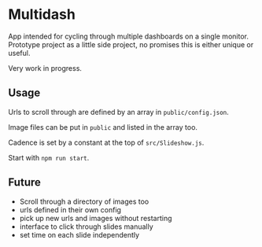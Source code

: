 # Multidash

App intended for cycling through multiple dashboards on a single monitor. Prototype project as a little side project, no promises this is either unique or useful.

Very work in progress.

## Usage

Urls to scroll through are defined by an array in `public/config.json`.

Image files can be put in `public` and listed in the array too.

Cadence is set by a constant at the top of `src/Slideshow.js`.

Start with `npm run start`.

## Future

- Scroll through a directory of images too
- urls defined in their own config
- pick up new urls and images without restarting
- interface to click through slides manually
- set time on each slide independently

